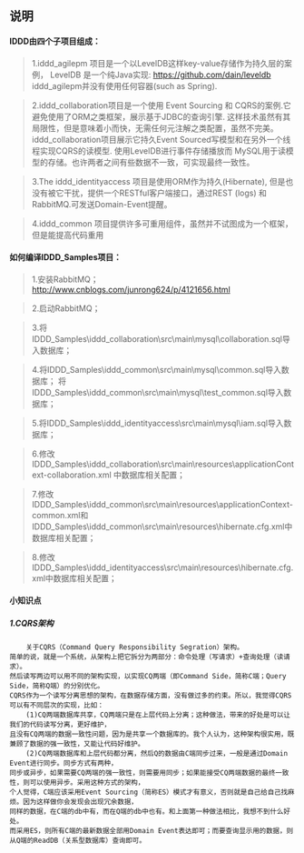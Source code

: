 说明
---
#### IDDD由四个子项目组成：

>1.iddd_agilepm 项目是一个以LevelDB这样key-value存储作为持久层的案例，
    LevelDB 是一个纯Java实现: https://github.com/dain/leveldb
    iddd_agilepm并没有使用任何容器(such as Spring).

>2.iddd_collaboration项目是一个使用 Event Sourcing 和
    CQRS的案例.它避免使用了ORM之类框架，展示基于JDBC的查询引擎.
    这样技术虽然有其局限性，但是意味着小而快，无需任何元注解之类配置，虽然不完美。
    iddd_collaboration项目展示它持久Event Sourced写模型和在另外一个线程实现CQRS的读模型.
    使用LevelDB进行事件存储播放而 MySQL用于读模型的存储。也许两者之间有些数据不一致，可实现最终一致性。

>3.The iddd_identityaccess 项目是使用ORM作为持久(Hibernate),
    但是也没有被它干扰，提供一个RESTful客户端接口，通过REST (logs)
    和 RabbitMQ.可发送Domain-Event提醒。

>4.iddd_common 项目提供许多可重用组件，虽然并不试图成为一个框架，但是能提高代码重用


#### 如何编译IDDD_Samples项目：
>1.安装RabbitMQ；
    http://www.cnblogs.com/junrong624/p/4121656.html

>2.启动RabbitMQ；

>3.将IDDD_Samples\iddd_collaboration\src\main\mysql\collaboration.sql导入数据库；

>4.将IDDD_Samples\iddd_common\src\main\mysql\common.sql导入数据库；
  将IDDD_Samples\iddd_common\src\main\mysql\test_common.sql导入数据库；

>5.将IDDD_Samples\iddd_identityaccess\src\main\mysql\iam.sql导入数据库；

>6.修改IDDD_Samples\iddd_collaboration\src\main\resources\applicationContext-collaboration.xml
中数据库相关配置；

>7.修改IDDD_Samples\iddd_common\src\main\resources\applicationContext-common.xml和
      IDDD_Samples\iddd_common\src\main\resources\hibernate.cfg.xml中数据库相关配置；

>8.修改IDDD_Samples\iddd_identityaccess\src\main\resources\hibernate.cfg.xml中数据库相关配置；

#### 小知识点

##### 1.CQRS架构
        关于CQRS（Command Query Responsibility Segration）架构。
    简单的说，就是一个系统，从架构上把它拆分为两部分：命令处理（写请求）+查询处理（读请求）。
    然后读写两边可以用不同的架构实现，以实现CQ两端（即Command Side，简称C端；Query Side，简称Q端）的分别优化。
    CQRS作为一个读写分离思想的架构，在数据存储方面，没有做过多的约束。所以，我觉得CQRS可以有不同层次的实现，比如：
        (1)CQ两端数据库共享，CQ两端只是在上层代码上分离；这种做法，带来的好处是可以让我们的代码读写分离，更好维护，
    且没有CQ两端的数据一致性问题，因为是共享一个数据库的。我个人认为，这种架构很实用，既兼顾了数据的强一致性，又能让代码好维护。
        (2)CQ两端数据库和上层代码都分离，然后Q的数据由C端同步过来，一般是通过Domain Event进行同步。同步方式有两种，
    同步或异步，如果需要CQ两端的强一致性，则需要用同步；如果能接受CQ两端数据的最终一致性，则可以使用异步。采用这种方式的架构，
    个人觉得，C端应该采用Event Sourcing（简称ES）模式才有意义，否则就是自己给自己找麻烦。因为这样做你会发现会出现冗余数据，
    同样的数据，在C端的db中有，而在Q端的db中也有。和上面第一种做法相比，我想不到什么好处。
    而采用ES，则所有C端的最新数据全部用Domain Event表达即可；而要查询显示用的数据，则从Q端的ReadDB（关系型数据库）查询即可。



